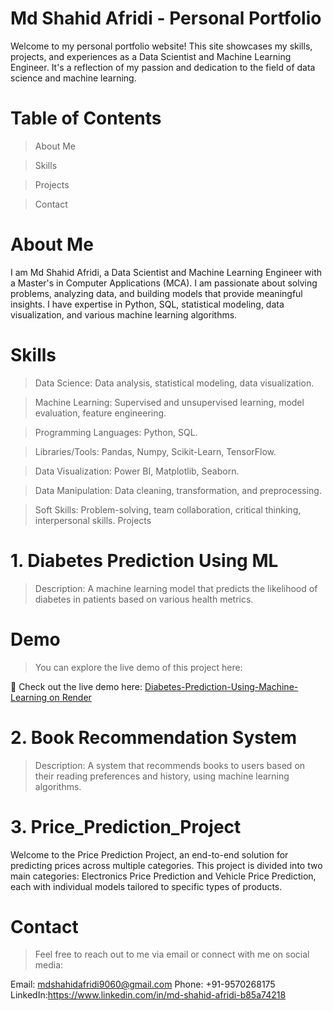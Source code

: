 # Md Shahid Afridi - Personal Portfolio
Welcome to my personal portfolio website! This site showcases my skills, projects, and experiences as a Data Scientist and Machine Learning Engineer. It's a reflection of my passion and dedication to the field of data science and machine learning.

# Table of Contents
> About Me

> Skills

> Projects

> Contact

# About Me
I am Md Shahid Afridi, a Data Scientist and Machine Learning Engineer with a Master's in Computer Applications (MCA). I am passionate about solving problems, analyzing data, and building models that provide meaningful insights. I have expertise in Python, SQL, statistical modeling, data visualization, and various machine learning algorithms.

# Skills
> Data Science: Data analysis, statistical modeling, data visualization.

> Machine Learning: Supervised and unsupervised learning, model evaluation, feature engineering.

> Programming Languages: Python, SQL.

> Libraries/Tools: Pandas, Numpy, Scikit-Learn, TensorFlow.

> Data Visualization: Power BI, Matplotlib, Seaborn.

> Data Manipulation: Data cleaning, transformation, and preprocessing.

> Soft Skills: Problem-solving, team collaboration, critical thinking, interpersonal skills.
Projects

# 1. Diabetes Prediction Using ML
> Description: A machine learning model that predicts the likelihood of diabetes in patients based on various health metrics.

# Demo
>You can explore the live demo of this project here:

🔗 Check out the live demo here: [Diabetes-Prediction-Using-Machine-Learning on Render](https://diabetes-prediction-project-ty5b.onrender.com)

# 2. Book Recommendation System
> Description: A system that recommends books to users based on their reading preferences and history, using machine learning algorithms.

# 3. Price_Prediction_Project

Welcome to the Price Prediction Project, an end-to-end solution for predicting prices across multiple categories. This project is divided into two main categories: Electronics Price Prediction and Vehicle Price Prediction, each with individual models tailored to specific types of products.


# Contact
> Feel free to reach out to me via email or connect with me on social media:

Email: mdshahidafridi9060@gmail.com
Phone: +91-9570268175
LinkedIn:https://www.linkedin.com/in/md-shahid-afridi-b85a74218
